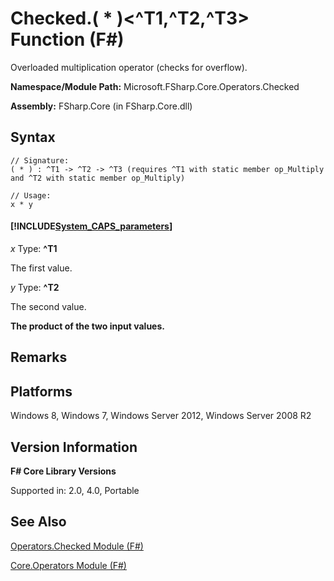 # Checked.( * )<^T1,^T2,^T3> Function (F#)

Overloaded multiplication operator (checks for overflow).

**Namespace/Module Path:** Microsoft.FSharp.Core.Operators.Checked

**Assembly:** FSharp.Core (in FSharp.Core.dll)


## Syntax

```
// Signature:
( * ) : ^T1 -> ^T2 -> ^T3 (requires ^T1 with static member op_Multiply and ^T2 with static member op_Multiply)

// Usage:
x * y
```

#### [!INCLUDE[System_CAPS_parameters](//System/Token/System_CAPS_parameters_md.md)]
*x*
Type: **^T1**


The first value.


*y*
Type: **^T2**


The second value.



**The product of the two input values.**
## Remarks

## Platforms
Windows 8, Windows 7, Windows Server 2012, Windows Server 2008 R2


## Version Information
**F# Core Library Versions**

Supported in: 2.0, 4.0, Portable




## See Also
[Operators.Checked Module &#40;F&#35;&#41;](Operators.Checked+Module+%28FSharp%29.md)

[Core.Operators Module &#40;F&#35;&#41;](Core.Operators+Module+%28FSharp%29.md)

